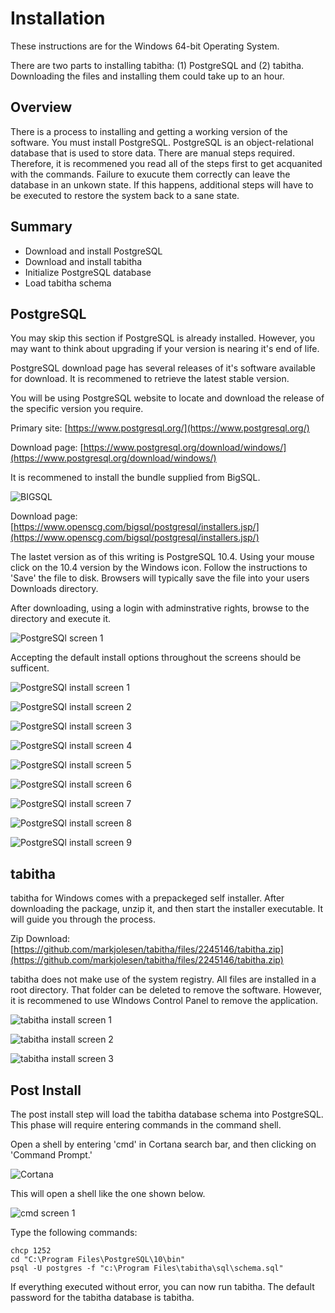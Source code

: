 
# Installation

These instructions are for the Windows 64-bit Operating System.

There are two parts to installing tabitha: (1) PostgreSQL and (2)
tabitha. Downloading the files and installing them could take up to
an hour.

## Overview

There is a process to installing and getting a working version
of the software. You must install PostgreSQL. PostgreSQL is an
object-relational database that is used to store data.  There are manual
steps required. Therefore, it is recommened you read all of the steps
first to get acquanited with the commands.  Failure to exucute them
correctly can leave the database in an unkown state. If this happens,
additional steps will have to be executed to restore the system back to
a sane state.


## Summary

* Download and install PostgreSQL
* Download and install tabitha
* Initialize PostgreSQL database
* Load tabitha schema

## PostgreSQL

You may skip this section if PostgreSQL is already installed.
However, you may want to think about upgrading if your version
is nearing it's end of life.

PostgreSQL download page has several releases of it's software
available for download. It is recommened to retrieve the latest
stable version. 

You will be using PostgreSQL website to locate and download the
release of the specific version you require.

Primary site: [https://www.postgresql.org/](https://www.postgresql.org/)

Download page: [https://www.postgresql.org/download/windows/](https://www.postgresql.org/download/windows/)

It is recommened to install the bundle supplied from BigSQL.

![BIGSQL](/doc/install/windows/bigsql.png)

Download page: [https://www.openscg.com/bigsql/postgresql/installers.jsp/](https://www.openscg.com/bigsql/postgresql/installers.jsp/)

The lastet version as of this writing is PostgreSQL 10.4. Using
your mouse click on the 10.4 version by the Windows icon. Follow
the instructions to 'Save' the file to disk. Browsers will
typically save the file into your users Downloads directory. 

After downloading, using a login with adminstrative rights,
browse to the directory and execute it.

![PostgreSQl screen 1](/doc/install/windows/pginstall1.png)

Accepting the default install options throughout the screens should
be sufficent. 

![PostgreSQl install screen 1](/doc/install/windows/pginstall1.png)

![PostgreSQl install screen 2](/doc/install/windows/pginstall2.png)

![PostgreSQl install screen 3](/doc/install/windows/pginstall3.png)

![PostgreSQl install screen 4](/doc/install/windows/pginstall4.png)

![PostgreSQl install screen 5](/doc/install/windows/pginstall5.png)

![PostgreSQl install screen 6](/doc/install/windows/pginstall6.png)

![PostgreSQl install screen 7](/doc/install/windows/pginstall7.png)

![PostgreSQl install screen 8](/doc/install/windows/pginstall8.png)

![PostgreSQl install screen 9](/doc/install/windows/pginstall9.png)

## tabitha

tabitha for Windows comes with a prepackeged self installer.
After downloading the package, unzip it, and then start the installer
executable.  It will guide you through the process.

Zip Download: [https://github.com/markjolesen/tabitha/files/2245146/tabitha.zip](https://github.com/markjolesen/tabitha/files/2245146/tabitha.zip)

tabitha does not make use of the system registry. All files are
installed in a root directory. That folder can be deleted to remove
the software. However, it is recommened to use WIndows Control Panel to
remove the application.

![tabitha install screen 1](/doc/install/windows/tabithainstall1.png)

![tabitha install screen 2](/doc/install/windows/tabithainstall2.png)

![tabitha install screen 3](/doc/install/windows/tabithainstall3.png)

## Post Install

The post install step will load the tabitha database schema into
PostgreSQL. This phase will require entering commands in the command
shell.

Open a shell by entering 'cmd' in Cortana search bar, and then clicking on
'Command Prompt.'

![Cortana](/doc/install/windows/cortana.png)

This will open a shell like the one shown below.

![cmd screen 1](/doc/install/windows/cmd1.png)

Type the following commands:

```
chcp 1252
cd "C:\Program Files\PostgreSQL\10\bin"
psql -U postgres -f "c:\Program Files\tabitha\sql\schema.sql"
```
If everything executed without error, you can now run tabitha.
The default password for the tabitha database is tabitha.

